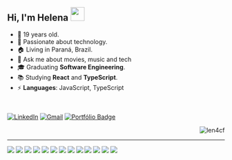 <!--- Gerado em: 16 de maio de 2024 -->

<h2>Hi, I'm Helena <img width="32" src="./media/outros/handWaving.gif"/></h2> 

- 🎂 19 years old. <br>
- 💚 Passionate about technology. <br>
- 🏠 Living in Paraná, Brazil. <br>
- 💬 Ask me about movies, music and tech <br>
- 🎓 Graduating **Software Engineering**. <br>
- 📚 Studying **React** and **TypeScript**.  <br>
- ⚡ <strong>Languages</strong>: JavaScript, TypeScript<br>

<br>

[![LinkedIn](https://img.shields.io/badge/LinkedIn-0077B5?style=for-the-badge&logo=linkedin&logoColor=white)](https://www.linkedin.com/in/helenacarvalhoferreira/)
[![Gmail](https://img.shields.io/badge/Gmail-333333?style=for-the-badge&logo=gmail&logoColor=red)](mailto:helenacarvalhoferreira05@gmail.com)
[![Portfólio Badge](https://img.shields.io/badge/Portfolio-0A0A0A?style=for-the-badge&logo=devdotto&logoColor=white)](https://lenathedev.vercel.app/)
<p align="right"><img src="https://visitcount.itsvg.in/api?id=len4cf&label=Profile%20Views&color=0&icon=8&pretty=true" alt="len4cf"/></p>
<hr>
<div>
    <img src='https://img.shields.io/badge/Python-3776AB?style=for-the-badge&logo=python&logoColor=white'>
    <img src='https://img.shields.io/badge/HTML5-E34F26?style=for-the-badge&logo=html5&logoColor=white'>
    <img src='https://img.shields.io/badge/CSS3-1572B6?style=for-the-badge&logo=css3&logoColor=white'>
    <img src='https://img.shields.io/badge/JavaScript-F7DF1E?style=for-the-badge&logo=javascript&logoColor=black'>
    <img src='https://img.shields.io/badge/TypeScript-007ACC?style=for-the-badge&logo=typescript&logoColor=white'>
    <img src='https://img.shields.io/badge/Java-ED8B00?style=for-the-badge&logo=openjdk&logoColor=white'>
    <img src='https://img.shields.io/badge/React-20232A?style=for-the-badge&logo=react&logoColor=61DAFB'>
    <img src='https://img.shields.io/badge/Tailwind_CSS-38B2AC?style=for-the-badge&logo=tailwind-css&logoColor=white'>
    <img src='https://img.shields.io/badge/Bootstrap-563D7C?style=for-the-badge&logo=bootstrap&logoColor=white'>
    <img src='https://img.shields.io/badge/styled--components-DB7093?style=for-the-badge&logo=styled-components&logoColor=white'>
    <img src='https://img.shields.io/badge/React_Router-CA4245?style=for-the-badge&logo=react-router&logoColor=white'>
    <img src='https://img.shields.io/badge/MongoDB-4EA94B?style=for-the-badge&logo=mongodb&logoColor=white'>
    <img src='https://img.shields.io/badge/Node.js-43853D?style=for-the-badge&logo=node.js&logoColor=white'>
</div>


